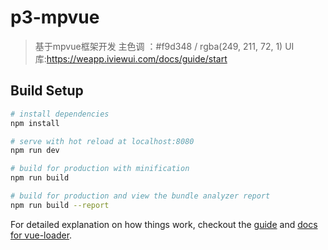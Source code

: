 # p3-mpvue

> 基于mpvue框架开发
> 主色调 ：#f9d348 / rgba(249, 211, 72, 1)
> UI库:https://weapp.iviewui.com/docs/guide/start

## Build Setup

``` bash
# install dependencies
npm install

# serve with hot reload at localhost:8080
npm run dev

# build for production with minification
npm run build

# build for production and view the bundle analyzer report
npm run build --report
```

For detailed explanation on how things work, checkout the [guide](http://vuejs-templates.github.io/webpack/) and [docs for vue-loader](http://vuejs.github.io/vue-loader).
